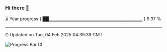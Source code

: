 ### Hi there 👋

⏳ Year progress { ██▁▁▁▁▁▁▁▁▁▁▁▁▁▁▁▁▁▁▁▁▁▁▁▁▁▁▁▁ } 9.37 %

---

⏰ Updated on Tue, 04 Feb 2025 04:39:39 GMT

![Progress Bar CI](https://github.com/IshwaranRudhara/GIT-ACTION/workflows/Progress%20Bar%20CI/badge.svg)
